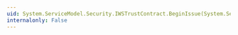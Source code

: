 ```yaml
---
uid: System.ServiceModel.Security.IWSTrustContract.BeginIssue(System.ServiceModel.Channels.Message,System.AsyncCallback,System.Object)
internalonly: False
---
```

